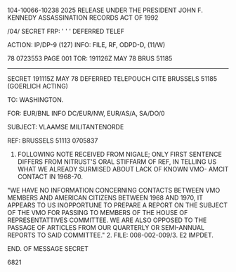 104-10066-10238 2025 RELEASE UNDER THE PRESIDENT JOHN F. KENNEDY ASSASSINATION RECORDS ACT OF 1992

/04/ SECRET FRP: ' ' '
 DEFERRED TELEF

ACTION: IP/DP-9 (127) INFO: FILE, RF, ODPD-D, (11/W)

78 0723553 PAGE 001
 TOR: 191126Z MAY 78 BRUS 51185
- - - - - - - - - - - - - - - - - - - - - - - - - - - - - - - - - - - - - - - - - - - - - - - - - - - - - - - - - - - - - - - - - - - - - - - - - - - - - - - - - - - - - - - - -

SECRET 191115Z MAY 78 DEFERRED TELEPOUCH
CITE BRUSSELS 51185 (GOERLICH ACTING)

TO: WASHINGTON.

FOR: EUR/BNL INFO DC/EUR/NW, EUR/AS/A, SA/DO/0

SUBJECT: VLAAMSE MILITANTENORDE

REF: BRUSSELS 51113 0705837

1. FOLLOWING NOTE RECEIVED FROM NIGALE; ONLY FIRST
SENTENCE DIFFERS FROM NITRUST'S ORAL STIFFARM OF REF, IN
TELLING US WHAT WE ALREADY SURMISED ABOUT LACK OF KNOWN VMO-
AMCIT CONTACT IN 1968-70.

"WE HAVE NO INFORMATION CONCERNING CONTACTS BETWEEN
VMO MEMBERS AND AMERICAN CITIZENS BETWEEN 1968 AND 1970, IT
APPEARS TO US INOPPORTUNE TO PREPARE A REPORT ON THE SUBJECT
OF THE VMO FOR PASSING TO MEMBERS OF THE HOUSE OF REPRESENTATTIVES
COMMITTEE. WE ARE ALSO OPPOSED TO THE PASSAGE OF ARTICLES FROM
OUR QUARTERLY OR SEMI-ANNUAL REPORTS TO SAID COMMITTEE."
2. FILE: 008-002-009/3. E2 IMPDET.

END. OF MESSAGE SECRET

6821
